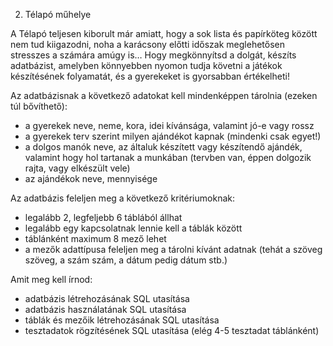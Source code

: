 2. Télapó műhelye

A Télapó teljesen kiborult már amiatt, hogy a sok lista és papírköteg között nem tud
kiigazodni, noha a karácsony előtti időszak meglehetősen stresszes a számára amúgy is…
Hogy megkönnyítsd a dolgát, készíts adatbázist, amelyben könnyebben nyomon tudja
követni a játékok készítésének folyamatát, és a gyerekeket is gyorsabban értékelheti!

Az adatbázisnak a következő adatokat kell mindenképpen tárolnia (ezeken túl bővíthető):
- a gyerekek neve, neme, kora, idei kívánsága, valamint jó-e vagy rossz
- a gyerekek terv szerint milyen ajándékot kapnak (mindenki csak egyet!)
- a dolgos manók neve, az általuk készített vagy készítendő ajándék, valamint hogy hol
tartanak a munkában (tervben van, éppen dolgozik rajta, vagy elkészült vele)
- az ajándékok neve, mennyisége

Az adatbázis feleljen meg a következő kritériumoknak:
- legalább 2, legfeljebb 6 táblából állhat
- legalább egy kapcsolatnak lennie kell a táblák között
- táblánként maximum 8 mező lehet
- a mezők adattípusa feleljen meg a tárolni kívánt adatnak (tehát a szöveg szöveg, a
szám szám, a dátum pedig dátum stb.)

Amit meg kell írnod:
- adatbázis létrehozásának SQL utasítása
- adatbázis használatának SQL utasítása
- táblák és mezőik létrehozásának SQL utasítása
- tesztadatok rögzítésének SQL utasítása (elég 4-5 tesztadat táblánként)